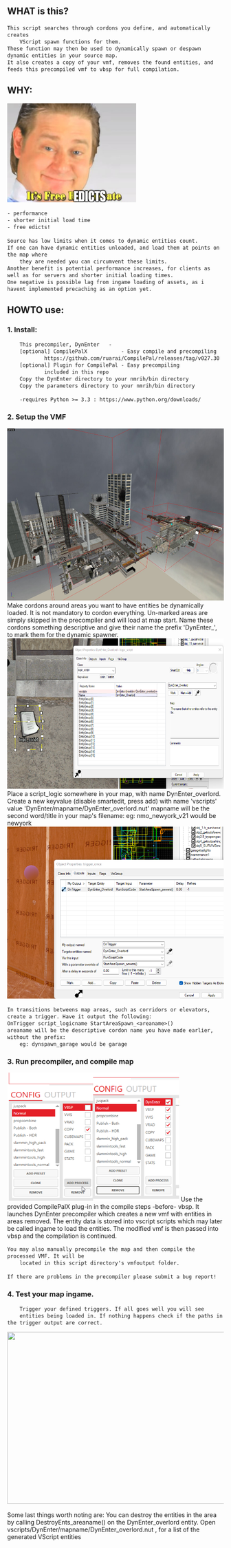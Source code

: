 ## WHAT is this?
    This script searches through cordons you define, and automatically creates 
        VScript spawn functions for them. 
    These function may then be used to dynamically spawn or despawn dynamic entities in your source map.
    It also creates a copy of your vmf, removes the found entities, and feeds this precompiled vmf to vbsp for full compilation.

## WHY:                         
<img src="images/itsfree.png" data-canonical-src="images/itsfree.png" width="300" height="230" />

    - performance
    - shorter initial load time
    - free edicts!

    Source has low limits when it comes to dynamic entities count. 
    If one can have dynamic entities unloaded, and load them at points on the map where 
        they are needed you can circumvent these limits. 
    Another benefit is potential performance increases, for clients as well as for servers and shorter initial loading times.
    One negative is possible lag from ingame loading of assets, as i havent implemented precaching as an option yet.


## HOWTO use:

### 1.  Install:
        This precompiler, DynEnter   - 
        [optional] CompilePalX           - Easy compile and precompiling
                https://github.com/ruarai/CompilePal/releases/tag/v027.30
        [optional] Plugin for CompilePal - Easy precompiling
                included in this repo
        Copy the DynEnter directory to your nmrih/bin directory
        Copy the parameters directory to your nmrih/bin directory

        -requires Python >= 3.3 : https://www.python.org/downloads/

### 2.  Setup the VMF
<img src="images/cordoning.jpg" data-canonical-src="images/cordoning.jpg" width="600" height="400" />
    Make cordons around areas you want to have entities be dynamically loaded.
        It is not mandatory to cordon everything. Un-marked areas are simply skipped in the precompiler and will load at map start.
    Name these cordons something descriptive and give their name the prefix 'DynEnter_',   to mark them for the dynamic spawner.
<img src="images/setup_overlord.png" data-canonical-src="images/setup_overlord.png" width="600" height="350" />
    Place a script_logic somewhere in your map, with name DynEnter_overlord. 
    Create a new keyvalue (disable smartedit, press add) with name 'vscripts' value 'DynEnter/mapname/DynEnter_overlord.nut'
    mapname will be the second word/title in your map's filename:
        eg: nmo_newyork_v21 would be newyork
<img src="images/setup_trigger.png" data-canonical-src="images/setup_trigger.png" width="600" height="400" />

    In transitions betweens map areas, such as corridors or elevators, create a trigger. Have it output the following:
    OnTrigger script_logicname StartAreaSpawn_<areaname>()
    areaname will be the descriptive cordon name you have made earlier, without the prefix:
        eg: dynspawn_garage would be garage

### 3.  Run precompiler, and compile map
<img src="images/setupplug1.png" data-canonical-src="images/setupplug1.png" width="200" height="300" /><img src="images/setupplug2.png" data-canonical-src="images/setupplug2.png" width="200" height="300" />
        Use the provided CompilePalX plug-in in the compile steps -before- vbsp. 
        It launches DynEnter precompiler which creates a new vmf with entities in areas removed. 
        The entity data is stored into vscript scripts which may later be called ingame to load the entities. 
        The modified vmf is then passed into vbsp and the compilation is continued.


    You may also manually precompile the map and then compile the processed VMF. It will be
        located in this script directory's vmfoutput folder.

    If there are problems in the precompiler please submit a bug report!

### 4.  Test your map ingame. 
        Trigger your defined triggers. If all goes well you will see 
        entities being loaded in. If nothing happens check if the paths in the trigger output are correct.

<img src="images/demo.gif" data-canonical-src="images/demo.gif" width="600" height="400" />



Some last things worth noting are: 
    You can destroy the entities in the area by calling DestroyEnts_areaname() on the DynEnter_overlord entity.
    Open vscripts/DynEnter/mapname/DynEnter_overlord.nut , for a list of the generated VScript entities